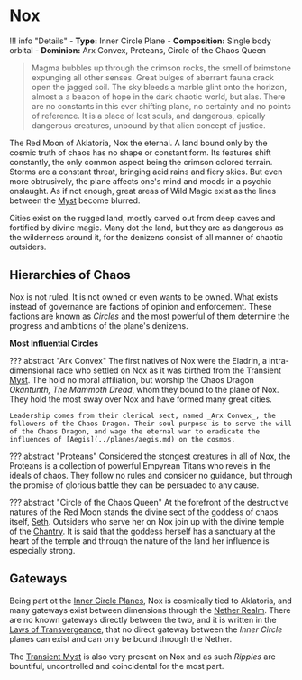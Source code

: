 # Nox

!!! info "Details"
    - **Type:** Inner Circle Plane
    - **Composition:** Single body orbital
    - **Dominion:** Arx Convex, Proteans, Circle of the Chaos Queen

> Magma bubbles up through the crimson rocks, the smell of brimstone expunging all other senses. Great bulges of aberrant fauna crack open the jagged soil. The sky bleeds a marble glint onto the horizon, almost a a beacon of hope in the dark chaotic world, but alas. There are no constants in this ever shifting plane, no certainty and no points of reference. It is a place of lost souls, and dangerous, epically dangerous creatures, unbound by that alien concept of justice.

The Red Moon of Aklatoria, Nox the eternal. A land bound only by the cosmic truth of chaos has no shape or constant form. Its features shift constantly, the only common aspect being the crimson colored terrain. Storms are a constant threat, bringing acid rains and fiery skies. But even more obtrusively, the plane affects one's mind and moods in a psychic onslaught. As if not enough, great areas of Wild Magic exist as the lines between the [Myst](../planes/myst.md) become blurred.

Cities exist on the rugged land, mostly carved out from deep caves and fortified by divine magic. Many dot the land, but they are as dangerous as the wilderness around it, for the denizens consist of all manner of chaotic outsiders.

## Hierarchies of Chaos
Nox is not ruled. It is not owned or even wants to be owned. What exists instead of governance are factions of opinion and enforcement. These factions are known as _Circles_ and the most powerful of them determine the progress and ambitions of the plane's denizens.

**Most Influential Circles**

??? abstract "Arx Convex"
    The first natives of Nox were the Eladrin, a intra-dimensional race who settled on Nox as it was birthed from the Transient [Myst](../planes/myst.md). The hold no moral affiliation, but worship the Chaos Dragon _Okantunth, The Mammoth Dread_, whom they bound to the plane of Nox. They hold the most sway over Nox and have formed many great cities.

    Leadership comes from their clerical sect, named _Arx Convex_, the followers of the Chaos Dragon. Their soul purpose is to serve the will of the Chaos Dragon, and wage the eternal war to eradicate the influences of [Aegis](../planes/aegis.md) on the cosmos.

??? abstract "Proteans"
    Considered the stongest creatures in all of Nox, the Proteans is a collection of powerful Empyrean Titans who revels in the ideals of chaos. They follow no rules and consider no guidance, but through the promise of glorious battle they can be persuaded to any cause.

??? abstract "Circle of the Chaos Queen"
    At the forefront of the destructive natures of the Red Moon stands the divine sect of the goddess of chaos itself, [Seth](../../religion/deities/seth.md). Outsiders who serve her on Nox join up with the divine temple of the [Chantry](../../religion/organizations/chantry_of_the_sisters.md). It is said that the goddess herself has a sanctuary at the heart of the temple and through the nature of the land her influence is especially strong.

## Gateways
Being part ot the [Inner Circle Planes](../planes.md#inner-circle), Nox is cosmically tied to Aklatoria, and many gateways exist between dimensions through the [Nether Realm](../planes/tartarus.md). There are no known gateways directly between the two, and it is written in the [Laws of Transvergeance](../planes/aegis.md#laws), that no direct gateway between the _Inner Circle_ planes can exist and can only be bound through the Nether.

The [Transient Myst](../planes/myst.md) is also very present on Nox and as such _Ripples_ are bountiful, uncontrolled and coincidental for the most part.